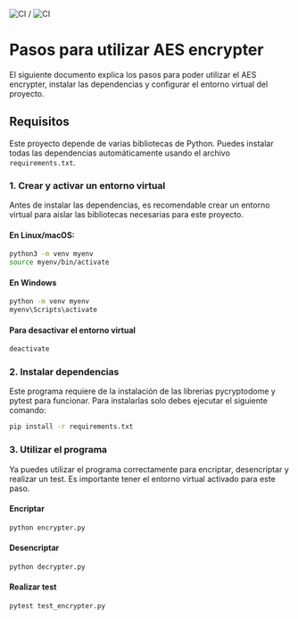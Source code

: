 ![CI](https://github.com/vicentexte/EncrypterAES/actions/workflows/pytest_encrypter.yml/badge.svg)   /  ![CI](https://github.com/vicentexte/EncrypterAES/actions/workflows/flake_test.yml/badge.svg)

# Pasos para utilizar AES encrypter
El siguiente documento explica los pasos para poder utilizar el AES encrypter, instalar las dependencias y configurar el entorno virtual del proyecto.

## Requisitos

Este proyecto depende de varias bibliotecas de Python. Puedes instalar todas las dependencias automáticamente usando el archivo `requirements.txt`.

### 1. Crear y activar un entorno virtual

Antes de instalar las dependencias, es recomendable crear un entorno virtual para aislar las bibliotecas necesarias para este proyecto.

#### En Linux/macOS:
```bash
python3 -m venv myenv
source myenv/bin/activate 
```

#### En Windows
```bash
python -m venv myenv
myenv\Scripts\activate
```
#### Para desactivar el entorno virtual
```bash
deactivate
```
### 2. Instalar dependencias
Este programa requiere de la instalación de las librerias pycryptodome y pytest para funcionar. Para instalarlas solo debes ejecutar el siguiente comando:

```bash
pip install -r requirements.txt
```

### 3. Utilizar el programa
Ya puedes utilizar el programa correctamente para encriptar, desencriptar y realizar un test. Es importante tener el entorno virtual activado para este paso.

#### Encriptar

```bash
python encrypter.py 
```

#### Desencriptar

```bash
python decrypter.py 
```

#### Realizar test

```bash
pytest test_encrypter.py
```
